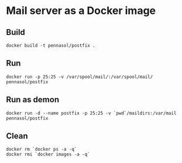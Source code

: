 # Mail server as a Docker image

## Build
```
docker build -t pennasol/postfix .
```
## Run
```
docker run -p 25:25 -v /var/spool/mail/:/var/spool/mail/ pennasol/postfix
```
## Run as demon
```
docker run -d --name postfix -p 25:25 -v `pwd`/maildirs:/var/mail pennasol/postfix
```
## Clean
```
docker rm `docker ps -a -q`
docker rmi `docker images -a -q`
```

